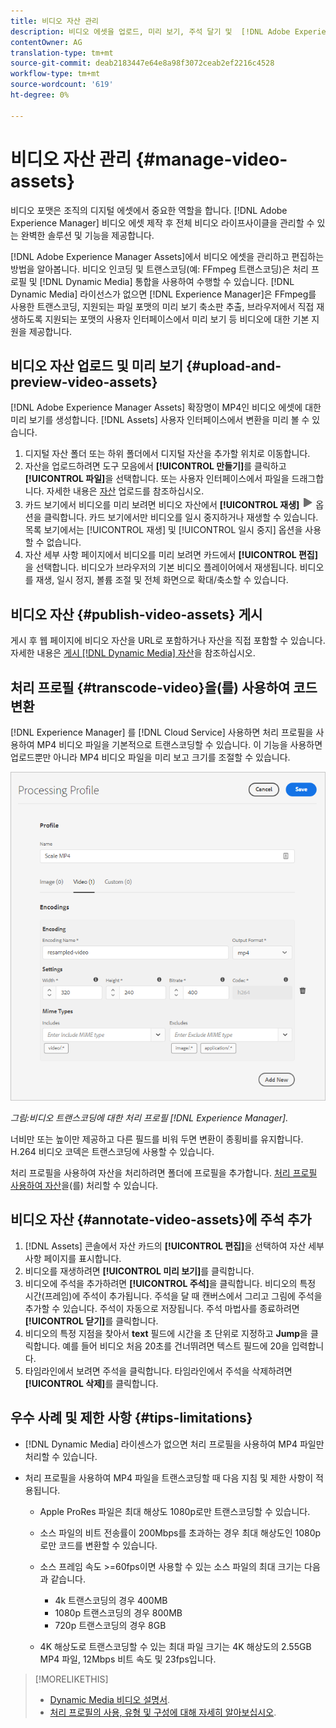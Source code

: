 ```yaml
---
title: 비디오 자산 관리
description: 비디오 에셋을 업로드, 미리 보기, 주석 달기 및  [!DNL Adobe Experience Manager]에 게시할 수 있습니다.
contentOwner: AG
translation-type: tm+mt
source-git-commit: deab2183447e64e8a98f3072ceab2ef2216c4528
workflow-type: tm+mt
source-wordcount: '619'
ht-degree: 0%

---
```



# 비디오 자산 관리 {#manage-video-assets}

비디오 포맷은 조직의 디지털 에셋에서 중요한 역할을 합니다. [!DNL Adobe Experience Manager] 비디오 에셋 제작 후 전체 비디오 라이프사이클을 관리할 수 있는 완벽한 솔루션 및 기능을 제공합니다.

[!DNL Adobe Experience Manager Assets]에서 비디오 에셋을 관리하고 편집하는 방법을 알아봅니다. 비디오 인코딩 및 트랜스코딩(예: FFmpeg 트랜스코딩)은 처리 프로필 및 [!DNL Dynamic Media] 통합을 사용하여 수행할 수 있습니다. [!DNL Dynamic Media] 라이선스가 없으면 [!DNL Experience Manager]은 FFmpeg를 사용한 트랜스코딩, 지원되는 파일 포맷의 미리 보기 축소판 추출, 브라우저에서 직접 재생하도록 지원되는 포맷의 사용자 인터페이스에서 미리 보기 등 비디오에 대한 기본 지원을 제공합니다.

## 비디오 자산 업로드 및 미리 보기 {#upload-and-preview-video-assets}

[!DNL Adobe Experience Manager Assets] 확장명이 MP4인 비디오 에셋에 대한 미리 보기를 생성합니다. [!DNL Assets] 사용자 인터페이스에서 변환을 미리 볼 수 있습니다.

1. 디지털 자산 폴더 또는 하위 폴더에서 디지털 자산을 추가할 위치로 이동합니다.
1. 자산을 업로드하려면 도구 모음에서 **[!UICONTROL 만들기]**&#x200B;를 클릭하고 **[!UICONTROL 파일]**&#x200B;을 선택합니다. 또는 사용자 인터페이스에서 파일을 드래그합니다. 자세한 내용은 [자산](manage-digital-assets.md#uploading-assets) 업로드를 참조하십시오.
1. 카드 보기에서 비디오를 미리 보려면 비디오 자산에서 **[!UICONTROL 재생]** ![재생 옵션](assets/do-not-localize/play.png) 옵션을 클릭합니다. 카드 보기에서만 비디오를 일시 중지하거나 재생할 수 있습니다. 목록 보기에서는 [!UICONTROL 재생] 및 [!UICONTROL 일시 중지] 옵션을 사용할 수 없습니다.
1. 자산 세부 사항 페이지에서 비디오를 미리 보려면 카드에서 **[!UICONTROL 편집]**&#x200B;을 선택합니다. 비디오가 브라우저의 기본 비디오 플레이어에서 재생됩니다. 비디오를 재생, 일시 정지, 볼륨 조절 및 전체 화면으로 확대/축소할 수 있습니다.

## 비디오 자산 {#publish-video-assets} 게시

게시 후 웹 페이지에 비디오 자산을 URL로 포함하거나 자산을 직접 포함할 수 있습니다. 자세한 내용은 [게시 [!DNL Dynamic Media] 자산](/help/assets/dynamic-media/publishing-dynamicmedia-assets.md)을 참조하십시오.

## 처리 프로필 {#transcode-video}을(를) 사용하여 코드 변환

[!DNL Experience Manager] 를  [!DNL Cloud Service] 사용하면 처리 프로필을 사용하여 MP4 비디오 파일을 기본적으로 트랜스코딩할 수 있습니다. 이 기능을 사용하면 업로드뿐만 아니라 MP4 비디오 파일을 미리 보고 크기를 조절할 수 있습니다.

![비디오 트랜스코딩에 대한 처리 프로필 만들기  [!DNL Experience Manager]](assets/video-processing-profile-for-mp4.png)

*그림:비디오 트랜스코딩에 대한 처리 프로필 [!DNL Experience Manager].*

너비만 또는 높이만 제공하고 다른 필드를 비워 두면 변환이 종횡비를 유지합니다. H.264 비디오 코덱은 트랜스코딩에 사용할 수 있습니다.

처리 프로필을 사용하여 자산을 처리하려면 폴더에 프로필을 추가합니다. [처리 프로필 사용하여 자산](/help/assets/asset-microservices-configure-and-use.md#use-profiles)을(를) 처리할 수 있습니다.

## 비디오 자산 {#annotate-video-assets}에 주석 추가

1. [!DNL Assets] 콘솔에서 자산 카드의 **[!UICONTROL 편집]**&#x200B;을 선택하여 자산 세부 사항 페이지를 표시합니다.
1. 비디오를 재생하려면 **[!UICONTROL 미리 보기]**&#x200B;를 클릭합니다.
1. 비디오에 주석을 추가하려면 **[!UICONTROL 주석]**&#x200B;을 클릭합니다. 비디오의 특정 시간(프레임)에 주석이 추가됩니다. 주석을 달 때 캔버스에서 그리고 그림에 주석을 추가할 수 있습니다. 주석이 자동으로 저장됩니다. 주석 마법사를 종료하려면 **[!UICONTROL 닫기]**&#x200B;를 클릭합니다.
1. 비디오의 특정 지점을 찾아서 **text** 필드에 시간을 초 단위로 지정하고 **Jump**&#x200B;을 클릭합니다. 예를 들어 비디오 처음 20초를 건너뛰려면 텍스트 필드에 20을 입력합니다.
1. 타임라인에서 보려면 주석을 클릭합니다. 타임라인에서 주석을 삭제하려면 **[!UICONTROL 삭제]**&#x200B;를 클릭합니다.

## 우수 사례 및 제한 사항 {#tips-limitations}

* [!DNL Dynamic Media] 라이센스가 없으면 처리 프로필을 사용하여 MP4 파일만 처리할 수 있습니다.
* 처리 프로필을 사용하여 MP4 파일을 트랜스코딩할 때 다음 지침 및 제한 사항이 적용됩니다.

   * Apple ProRes 파일은 최대 해상도 1080p로만 트랜스코딩할 수 있습니다.
   * 소스 파일의 비트 전송률이 200Mbps를 초과하는 경우 최대 해상도인 1080p로만 코드를 변환할 수 있습니다.
   * 소스 프레임 속도 >=60fps이면 사용할 수 있는 소스 파일의 최대 크기는 다음과 같습니다.

      * 4k 트랜스코딩의 경우 400MB
      * 1080p 트랜스코딩의 경우 800MB
      * 720p 트랜스코딩의 경우 8GB
   * 4K 해상도로 트랜스코딩할 수 있는 최대 파일 크기는 4K 해상도의 2.55GB MP4 파일, 12Mbps 비트 속도 및 23fps입니다.


>[!MORELIKETHIS]
>
>* [Dynamic Media 비디오 설명서](/help/assets/dynamic-media/video.md).
>* [처리 프로필의 사용, 유형 및 구성에 대해 자세히 알아보십시오](/help/assets/asset-microservices-configure-and-use.md).

